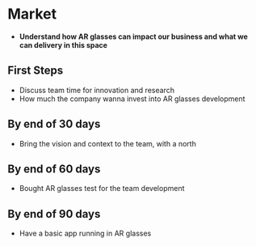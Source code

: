 # Market
- **Understand how AR glasses can impact our business and what we can delivery in this space**

## First Steps
- Discuss team time for innovation and research
- How much the company wanna invest into AR glasses development

## By end of 30 days
- Bring the vision and context to the team, with a north

## By end of 60 days
- Bought AR glasses test for the team development

## By end of 90 days
- Have a basic app running in AR glasses
